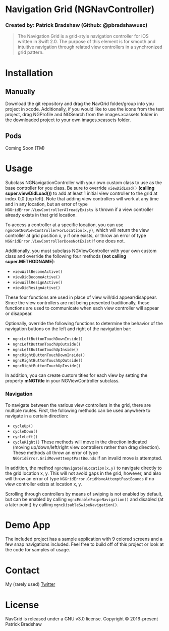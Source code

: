 # Navigation Grid (NGNavController)
### Created by: Patrick Bradshaw (Github: @pbradshawusc)

> The Navigation Grid is a grid-style navigation controller for iOS written in Swift 2.0.
> The purpose of this element is for smooth and intuitive navigation through related view controllers in a synchronized grid pattern.

Installation
============

Manually
--------

Download the git repository and drag the NavGrid folder/group into you project in xcode.
Additionally, if you would like to use the icons from the test project, drag NGProfile and NGSearch from the images.xcassets folder in the downloaded project to your own images.xcassets folder.

Pods
----

Coming Soon (TM)

Usage
=====

Subclass NGNavigationController with your own custom class to use as the base controller for you class. Be sure to override `viewDidLoad()` **(calling super.viewDidLoad())** to add at least 1 initial view controller to the grid at index 0,0 (top left).
Note that adding view controllers will work at any time and in any location, but an error of type `NGGridError.ViewControllerAlreadyExists` is thrown if a view controller already exists in that grid location.

To access a controller at a specific location, you can use `ngncGetNGViewControllerForLocation(x,y)`, which will return the view controller at grid position x, y if one exists, or throw an error of type `NGGridError.ViewControllerDoesNotExist` if one does not.

Additionally, you must subclass NGViewController with your own custom class and override the following four methods **(not calling super.METHODNAME)**:
* `viewWillBecomeActive()`
* `viewDidBecomeActive()`
* `viewWillResignActive()`
* `viewDidResignActive()`

These four functions are used in place of view will/did appear/disappear. Since the view controllers are not being presented traditionally, these functions are used to communicate when each view controller will appear or disappear.

Optionally, override the following functions to determine the behavior of the navigation buttons on the left and right of the navigation bar:
* `ngncLeftButtonTouchDownInside()`
* `ngncLeftButtonTouchUpOutside()`
* `ngncLeftButtonTouchUpInside()`
* `ngncRightButtonTouchDownInside()`
* `ngncRightButtonTouchUpOutside()`
* `ngncRightButtonTouchUpInside()`

In addition, you can create custom titles for each view by setting the property **mNGTitle** in your NGViewController subclass.

### Navigation

To navigate between the various view controllers in the grid, there are multiple routes.
First, the following methods can be used anywhere to navigate in a certain direction:
* `cycleUp()`
* `cycleDown()`
* `cycleLeft()`
* `cycleRight()`
These methods will move in the direction indicated (moving up/down/left/right view controllers rather than drag direction). These methods all throw an error of type `NGGridError.GridMoveAttemptPastBounds` if an invalid move is attempted.

In addition, the method `ngncNavigateToLocation(x,y)` to navigate directly to the grid location x, y. This will not avoid gaps in the grid, however, and also will throw an error of type `NGGridError.GridMoveAttemptPastBounds` if no view controller exists at location x, y.

Scrolling through controllers by means of swiping is not enabled by default, but can be enabled by calling `ngncEnableSwipeNavigation()` and disabled (at a later point) by calling `ngncDisableSwipeNavigation()`.

Demo App
========

The included project has a sample application with 9 colored screens and a few snap navigations included. Feel free to build off of this project or look at the code for samples of usage.

Contact
=======

My (rarely used) [Twitter](https://twitter.com/PatrickBUSC)

License
=======

NavGrid is released under a GNU v3.0 license.
Copyright &copy; 2016-present Patrick Bradshaw
